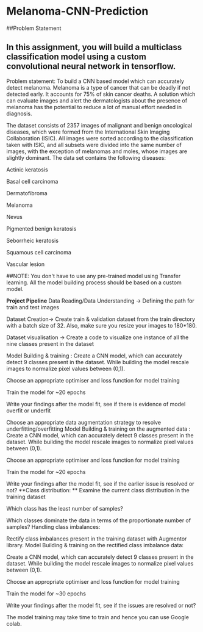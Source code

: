 # Melanoma-CNN-Prediction
##Problem Statement


## In this assignment, you will build a multiclass classification model using a custom convolutional neural network in tensorflow.
Problem statement: To build a CNN based model which can accurately detect melanoma. Melanoma is a type of cancer that can be deadly if not detected early. It accounts for 75% of skin cancer deaths. A solution which can evaluate images and alert the dermatologists about the presence of melanoma has the potential to reduce a lot of manual effort needed in diagnosis.

The dataset consists of 2357 images of malignant and benign oncological diseases, which were formed from the International Skin Imaging Collaboration (ISIC). All images were sorted according to the classification taken with ISIC, and all subsets were divided into the same number of images, with the exception of melanomas and moles, whose images are slightly dominant. The data set contains the following diseases:

 Actinic keratosis
 
 Basal cell carcinoma
 
Dermatofibroma

Melanoma

Nevus

Pigmented benign keratosis

Seborrheic keratosis

Squamous cell carcinoma

Vascular lesion

##NOTE: You don't have to use any pre-trained model using Transfer learning. All the model building process should be based on a custom model.

**Project Pipeline**
Data Reading/Data Understanding → Defining the path for train and test images

Dataset Creation→ Create train & validation dataset from the train directory with a batch size of 32. Also, make sure you resize your images to 180*180.

Dataset visualisation → Create a code to visualize one instance of all the nine classes present in the dataset

Model Building & training : Create a CNN model, which can accurately detect 9 classes present in the dataset. While building the model rescale images to normalize pixel values between (0,1).

Choose an appropriate optimiser and loss function for model training

Train the model for ~20 epochs

Write your findings after the model fit, see if there is evidence of model overfit or underfit

Choose an appropriate data augmentation strategy to resolve underfitting/overfitting Model Building & training on the augmented data :
Create a CNN model, which can accurately detect 9 classes present in the dataset. While building the model rescale images to normalize pixel values between (0,1).

Choose an appropriate optimiser and loss function for model training

Train the model for ~20 epochs

Write your findings after the model fit, see if the earlier issue is resolved or not? 
**Class distribution: **
Examine the current class distribution in the training dataset

Which class has the least number of samples?

Which classes dominate the data in terms of the proportionate number of samples? Handling class imbalances:

Rectify class imbalances present in the training dataset with Augmentor library. Model Building & training on the rectified class imbalance data:

Create a CNN model, which can accurately detect 9 classes present in the dataset. While building the model rescale images to normalize pixel values between (0,1).

Choose an appropriate optimiser and loss function for model training

Train the model for ~30 epochs

Write your findings after the model fit, see if the issues are resolved or not?

The model training may take time to train and hence you can use Google colab.

